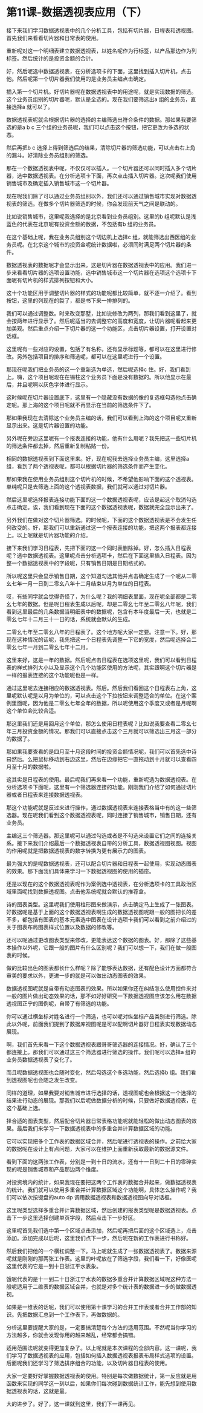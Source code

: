 # 第11课-数据透视表应用（下）

接下来我们学习数据透视表中的几个分析工具，包括有切片器，日程表和透视图。首先我们来看看切片器和日常表的使用。

重新呢对这一个明细表建立数据透视表，以姓名呢作为行标签，以产品那边作为列标签。然后统计的是投资金额的合计。

好，然后呢选中数据透视表，在分析选项卡的下面，这里找到插入切片机，点击他。然后呢第一个切片器我们使用的是业务员主编点击确定。

插入第一个切片机。好切片器呢在数据透视表中的用途呢，就是实现数据的筛选。这个业务员组别的切片器呢，默认是全选的。现在我们要筛选出a 组的业务员，直接选择a 就可以了。

数据透视表呢就会根据切片器的选择的主编筛选出符合条件的数据。那如果我要筛选的是a b c 三个组的业务员呢，我们可以点击这个按钮，把它更改为多选的状态。

然后再把b c 选择上得到筛选后的结果，清除切片器的筛选功能，可以点击右上角的漏斗。好清除业务员组别的筛选。

那在一个数据透视表中呢，不仅仅可以插入。一个切片器还可以同时插入多个切片器，选中数据透视表。在分析选项卡下面，再次点击插入切片器。这次呢我们使用销售城市及确定插入销售城市这一个切片器。

现在呢我们除了可以通过业务员组别以外，我们还可以通过销售城市实现对数据透视表的筛选。在做多个切片器筛选的时候，你会发现前天气之间是联动的。

比如说销售城市，这里呢我选择的是北京看到业务员组别。这里的b 组呢默认是浅蓝色的代表在北京呢有投资金额的数据，不包括有b 组的业务员。

在这个基础上呢，我在业务员组别这个切边机上选择c 组，就能筛选出西医组的业务员呢。在北京这个城市的投资金呢统计数据啦，必须同时满足两个切片器的条件。

数据透视表的数据呢才会显示出来。这是切片器在数据透视表中的应用。我们进一步来看看切片器的选项设置功能，选中销售城市这一个切片器在选项这个选项卡下面呢有切片机的样式排列按钮和大小。

这十个功能区用于调整切片器的样式的功能呢都比较简单，就不逐一介绍了。看到按钮，这里的列现在的裂了，都是书下来一排排列的。

我们可以通过调整数。时来改变那墅，比如说修改为两列，那我们看到这里了，就会按两年进行显示了。然后呢适当的去调整它的高度和宽度，让切片器呢看起来更加美观。然后重点介绍一下切片器的这一个功能区，点击切片器设置，打开设置对话框。

这里呢有一些对应的设置，包括了有名称，还有显示标题等，都可以在这里进行修改。另外包括项目的排序和筛选呢，都可以在这里呢进行一个设置。

那现在呢我们把业务员的这一个重新选为单选，然后呢选择c 住。好，我们看到上。嗨，这个项目呢现在在锡柱这个业务员下面是没有数据的。所以他显示在最后，并且呢啊以灰色字体进行显示。

这时候呢在切片器设置底下，这里有一个隐藏没有数据的像的复选框勾选他点击确定呢。那上海的这个项目呢就不再显示在当前的筛选条件下了。

那如果我现在去清除这个业务员主编的话，我们可以看到上海的这个项目呢又重新显示出来。这是切片器设置的功能。

另外呢在旁边这里呢有一个报表连接的功能，他有什么用呢？我先把这一些切片机的筛选条件都去掉，然后重新复制粘贴一份。

相同的数据透视表到下面这里来。好，现在呢我去选择业务员主编，这里选择a 组，看到了两个透视表呢，都可以根据切片器的筛选条件而产生变化。

那如果我在使用业务员组别这个切片机的时候，不希望他影响下面的这个透视表。单纯呢只是去筛选上面的这个透视表数据，我们就可以通过对切片器。

然后这里呢选择报表连接功能下面的这一个数据透视表呢，应该是起这个取消勾选点击确定。诶，我们看到现在下面的这个数据透视表呢，数据就完全显示出来了。

另外我们在做对这个切片器筛选。的时候呢，下面的这个数据透视表是不会发生任何改变的。好，那我们可以重新通过这一个报表连接的功能，把这两个报表都连接上。以上呢就是切片器功能的介绍。

接下来我们学习日程表，先把下面的这一个同时表删除掉。好，怎么插入日程表呢？选中数据透视表。这里呢点击分析选项卡，然后在下面这里插入日程表。因为整一个数据透视表中的字段呢，只有销售日期是日期格式的。

所以呢这里只会显示销售日期，这个知道勾选其他并点击确定生成了一个呢从二零幺七年一月一日到二零幺八年十二月结束以月为单位的日程表。

哎，有些同学就会觉得奇怪了，为什么呢？我的明细表里面，现在呢全部都是二零幺七年的数据。但是呢日程表生成以后呢，却是二零幺七年至二零幺八年呢，我们看到这里最后的几条数据当明细表中的数据呢，包含有本年度最后一天，也就是二零幺七年十二月三十一日的话，系统就会默认的生成。

二零幺七年至二零幺八年的日程表了。这个地方呢大家一定要。注意一下。好，那现在这种情况的话呢，我先把这一个日程表先调整一下它的宽度，然后呢选择会二零幺七年一月到二零幺七年十二月。

这里来好，这是一年的数据。然后呢点击日程表在选项这里呢，我们可以看到日程表的样式排列大小以及显示这个几个功能区使用的方法呢，其实跟啊这个切片器是一样的报表连接的这个功能呢也是一样。

通过这里呢去连接相应的数据透视表。然后。然后我们看回这个日程表右上角，这里呢默认呢是以月为单位的，可以点击这个下拉按钮来调整适合的单位。在这个案例里面呢，因为他是二零幺七年全年的数据，所以呢使用这个季度又或者是月呢啊这个单位会比较合适。

那这里我们还是用回月这个单位，那怎么使用日程表呢？比如说我要查看二零幺七年三月投资金额的情况。那我们可以直接点击这个三月就可以筛选出三月这一部分的数据了。

那如果我要查看的是四月至十月这段时间的投资金额情况呢，我们可以首先选中诗曰然后。么把鼠标移动到右边这里，然后在边缘把它一直拖动到十月就可以查看四月至十月的数据啦。

这其实是日程表的使用。最后呢我们再来看一个功能，重新呢选为数据透视表。在分析选项卡下面呢，这里有一个筛选器连接的功能。刚刚我们介绍了如何通过切片器或者日程表来连接数据透视表。

那这个功能呢就是反过来进行操作，通过数据透视表来连接表格当中有的这一些筛选器。现在呢我们看到这个数据透视表呢，同时连接了销售城市，销售日期，还有业务员。

主编这三个筛选器。那这里呢可以通过勾选或者是不勾选来设置它们之间的连接关系。接下来我们介绍最后一个数据透视表自带的分析工具，数据透视图视图。视图的作用呢就是把数据透视表的数字转换为更有展示力的图表。

最为强大的是呢数据透视表，还可以配合切片器和日程表一起使用，实现动态图表的效果。那下面我们具体来学习一下数据透视图的使用的插座。

还是以现在的这个数据透视表呢作为案例选中透视表，在分析选项卡的工具政治区域里面呢找到数据透视图。点击他系统呢就会默认的推荐盒。

诗的图表类型。这里呢我们使用柱形图来做演示，点击确定马上生成了一张图表。好数据呢是基于上面的这个数据透视表啊生成的数据透视图呢跟一般的图把长的差不多，都包括有图表的基本元素选中图表在设计选项卡我们可以看到之前介绍过的关于图表布局图表样式位置以及数据的修改等。

还可以呢通过更改图表类型来修改，更能表达这个数据的图表。好，那除了这些基本操作以外呢，它跟一般的图片有什么区别呢？我们可以想一下，我们在做一般图表的时候。

做的比较出色的图表都长什么样呢？除了能够表达数据，还有配色设计方面都符合审美的要求以外，更进一步的就是可以做出动态图表的效果。

数据透视图呢就是自带有动态图表的效果。所以如果你还在纠结怎么使用控件来对一般的图片做出动态效果的话，那不如好好研究一下数据透视图应该怎么用在数据透视图正宁的图例呢，自带了有筛选的功能。

你可以通过横坐标对姓名进行一个筛选，也可以呢对纵坐标产品类别进行筛选。除此以外呢，前面我们提到了数据库视图呢是可以配啊切片器好日程表实现数据动态展现。

啊，我们首先来看一下这个数据透视表跟哥哥筛选器的连接情况。好，确认了三个都连接上。那我们可以通过这三个筛选器进行筛选的操作。我们呢可以选择a 组的业务员数据透视表了变化了。

而且呢数据透视图也会随时变化，然后勾选这个多选功能，然后选择b 组。我们看到透视图呢也会随之发生改变。

同样的道理，如果我要对销售城市进行选择的话，透视图呢也会根据这一个选择的结果进行动态的展现。那我们以后呢做数据分析的时候，只要做好数据透视表，在这个基础上选。

择合适的图表类型，然后配合切片器日常表格功能呢就能轻松的做出动态图表的效果。最后我们来学习一下数据透视表中的多重合并计算数据区域的功能。

它可以实现把多个工作表的数据区域合并，然后呢进行透视表的操作。之前给大家的数据呢在设计上有点问题，大家可以在维护上面重新获取最新的数据源文件。

看到下面的这两张工作表，分别是一到十日的流水，还有十一日到二十日的零碎实现的呢是销售城市和产品那边两个维度。

对投资境内的统计，如果我现在要把这两个工作表的数据合并起来，做数据透视表的统计。我们就可以使用多重合并计算数据区域这个功能啊，具体怎么操作呢？我们可以依次按键盘的auto dp 调用数据透视表和数据透视图向导对话框。

这里呢类型选择多重合并计算数据区域，然后创建的报表类型呢是数据透视表。点击下一步这里选择创建单页字段，然后点击下一步好区。

这里呢首先我们选中第一个区域点击添加，然后呢再把后面的这个区域选上，点击添加。添加完成以后呢，这里我们点下一步，然后呢在新的工作表进行书称好。

然后我们把他的一个横杠调整一下。马上呢就生成了一张数据透视表了。数据来源呢就是刚刚的那两张工作表。这里的叶呢放在了筛选字段，我们看一下，好像医呢这里代表的它是一到十日浙江平水表象。

饿呢代表的是十一到二十日浙江宁水表的数据多重合并计算数据区域呢这种方法一般呢适用于二维表的数据区域合并，也就是对多个统计表的数据进一步的做数据透视。

如果是一维表的话呢，我们可以使用第十课学习的合并工作表或者合并工作部的知识。先把数据汇总到一个工作表下，再做数据的。

分析这里要提醒大家的是，一定要搞清楚每个方法的适用范围。不然呢当你学习的方法越多，你就会发现你用的越来越乱，经常都会搞错。

适用范围法呢就变得更加复杂了。以上呢就是本次课程的全部内容。这一课呢，我们学习了数据透视表的应用，包括如何插入数据透视表报表布局样式选项的设置。后面呢我们还学习了筛选排序组合的功能，以及切片器日程表的使用。

大家一定要好好掌握数据透视表的使用。特别是每次做数据统计，第一反应就是用函数来实现的同学这一刻以后，如果你们每次碰到数据统计工作，能先想到使用数据透视表的话，这就是最。

大的进步了。好了，这一课就到这里，我们下一课再见。

